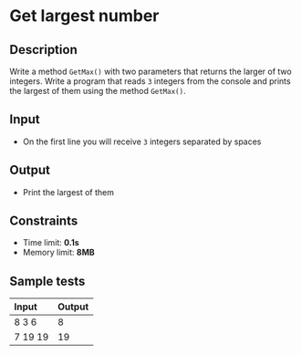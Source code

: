 # Get largest number

## Description
Write a method `GetMax()` with two parameters that returns the larger of two integers.
Write a program that reads `3` integers from the console and prints the largest of them using the method `GetMax()`.

## Input
- On the first line you will receive `3` integers separated by spaces

## Output
- Print the largest of them

## Constraints
- Time limit: **0.1s**
- Memory limit: **8MB**

## Sample tests

| Input   | Output |
|:--------|:-------|
| 8 3 6   | 8      |
| 7 19 19 | 19     |
